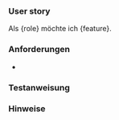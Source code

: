 ### User story

Als {role} möchte ich {feature}.

### Anforderungen

*

### Testanweisung


### Hinweise
